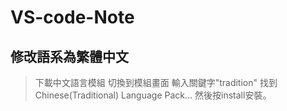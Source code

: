 # VS-code-Note
 
## 修改語系為繁體中文

>下載中文語言模組
>切換到模組畫面
>輸入關鍵字"tradition"
>找到Chinese(Traditional) Language Pack...
>然後按install安裝。